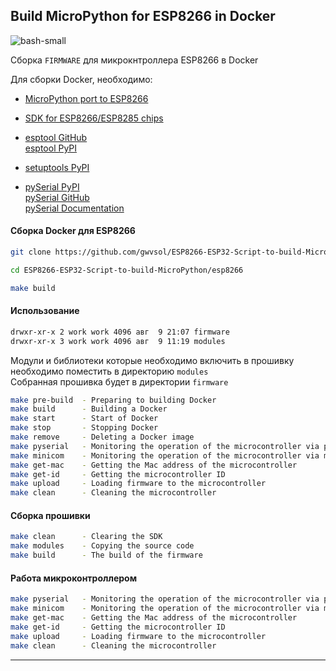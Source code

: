 ## Build MicroPython for ESP8266 in Docker

![bash-small](https://user-images.githubusercontent.com/13176091/54089754-070c6c00-4375-11e9-8495-d06e9d5f3fe3.png)

Cборка ```FIRMWARE``` для микрокнтроллера ESP8266 в Docker   

Для сборки Docker, необходимо:  

* [MicroPython port to ESP8266](https://github.com/micropython/micropython/tree/master/ports/esp8266#micropython-port-to-esp8266)  
* [SDK for ESP8266/ESP8285 chips](https://github.com/pfalcon/esp-open-sdk)   
  
* [esptool GitHub](https://github.com/espressif/esptool)  
  [esptool PyPI](https://pypi.org/project/esptool/)  
* [setuptools PyPI](https://pypi.org/project/setuptools/)      
* [pySerial PyPI](https://pypi.org/project/pyserial/)  
  [pySerial GitHub](https://github.com/pyserial/pyserial)  
  [pySerial Documentation](https://pyserial.readthedocs.io/en/latest/shortintro.html)   


#### Сборка Docker для ESP8266
```bash
git clone https://github.com/gwvsol/ESP8266-ESP32-Script-to-build-MicroPython.git

cd ESP8266-ESP32-Script-to-build-MicroPython/esp8266

make build
```

#### Использование

```bash
drwxr-xr-x 2 work work 4096 авг  9 21:07 firmware
drwxr-xr-x 3 work work 4096 авг  9 11:19 modules
```

Модули и библиотеки которые необходимо включить в прошивку необходимо поместить в директорию ```modules```  
Собранная прошивка будет в директории ```firmware```  

```bash
make pre-build	- Preparing to building Docker
make build	    - Building a Docker
make start	    - Start of Docker
make stop       - Stopping Docker
make remove	    - Deleting a Docker image
make pyserial   - Monitoring the operation of the microcontroller via pyserial
make minicom    - Monitoring the operation of the microcontroller via minicon
make get-mac    - Getting the Mac address of the microcontroller
make get-id	    - Getting the microcontroller ID
make upload	    - Loading firmware to the microcontroller
make clean	    - Cleaning the microcontroller 
```

#### Сборка прошивки

```bash
make clean	    - Clearing the SDK
make modules    - Copying the source code
make build	    - The build of the firmware
```

#### Работа микроконтроллером 

```bash
make pyserial   - Monitoring the operation of the microcontroller via pyserial
make minicom    - Monitoring the operation of the microcontroller via minicon
make get-mac    - Getting the Mac address of the microcontroller
make get-id	    - Getting the microcontroller ID
make upload	    - Loading firmware to the microcontroller
make clean	    - Cleaning the microcontroller
```

***